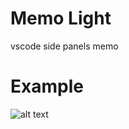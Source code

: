 # Memo Light

vscode side panels memo

# Example

![alt text](https://github-production-user-asset-6210df.s3.amazonaws.com/183584634/372775180-71bed5b8-79af-43f8-8d9f-03a687b8a206.png?X-Amz-Algorithm=AWS4-HMAC-SHA256&X-Amz-Credential=AKIAVCODYLSA53PQK4ZA%2F20241002%2Fus-east-1%2Fs3%2Faws4_request&X-Amz-Date=20241002T074705Z&X-Amz-Expires=300&X-Amz-Signature=8e69c363223a3360e0eb8a8d67f8d6795a9afb4c864675ba456a08b294411da9&X-Amz-SignedHeaders=host)
